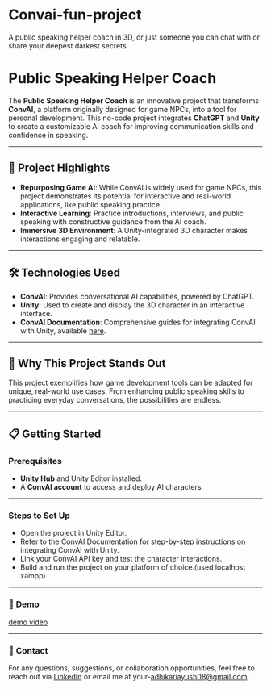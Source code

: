 # Convai-fun-project
 A public speaking helper coach in 3D, or just someone you can chat with or share your deepest darkest secrets.
 
# Public Speaking Helper Coach

The **Public Speaking Helper Coach** is an innovative project that transforms **ConvAI**, a platform originally designed for game NPCs, into a tool for personal development. This no-code project integrates **ChatGPT** and **Unity** to create a customizable AI coach for improving communication skills and confidence in speaking.

---

## 🎯 **Project Highlights**
- **Repurposing Game AI**: While ConvAI is widely used for game NPCs, this project demonstrates its potential for interactive and real-world applications, like public speaking practice.
- **Interactive Learning**: Practice introductions, interviews, and public speaking with constructive guidance from the AI coach.
- **Immersive 3D Environment**: A Unity-integrated 3D character makes interactions engaging and relatable.

---

## 🛠️ **Technologies Used**
- **ConvAI**: Provides conversational AI capabilities, powered by ChatGPT.
- **Unity**: Used to create and display the 3D character in an interactive interface.
- **ConvAI Documentation**: Comprehensive guides for integrating ConvAI with Unity, available [here](https://docs.convai.com).

---

## 🚀 **Why This Project Stands Out**
This project exemplifies how game development tools can be adapted for unique, real-world use cases. From enhancing public speaking skills to practicing everyday conversations, the possibilities are endless.

---

## 📋 **Getting Started**

### Prerequisites
- **Unity Hub** and Unity Editor installed.
- A **ConvAI account** to access and deploy AI characters.

---

### Steps to Set Up
- Open the project in Unity Editor.
- Refer to the ConvAI Documentation for step-by-step instructions on integrating ConvAI with Unity.
- Link your ConvAI API key and test the character interactions.
- Build and run the project on your platform of choice.(used localhost xampp)
  
---

### 🎥 **Demo**
[demo video](speaking_coach.mp4)

---

### 📧 **Contact**
For any questions, suggestions, or collaboration opportunities, feel free to reach out via [LinkedIn](https://www.linkedin.com/in/ayushi-a-804490252) or email me at your-[adhikariayushi18@gmail.com](mailto:adhikariayushi18@gmail.com).
